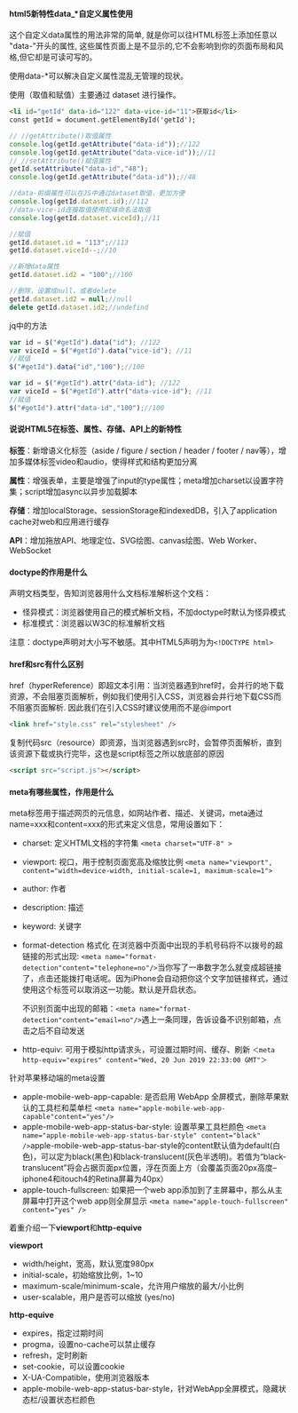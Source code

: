 #### html5新特性data_*自定义属性使用

这个自定义data属性的用法非常的简单, 就是你可以往HTML标签上添加任意以 "data-"开头的属性, 这些属性页面上是不显示的,它不会影响到你的页面布局和风格,但它却是可读可写的。

使用data-*可以解决自定义属性混乱无管理的现状。

使用（取值和赋值）主要通过 dataset 进行操作。

```html
<li id="getId" data-id="122" data-vice-id="11">获取id</li>
const getId = document.getElementById('getId');
```

```javascript
// //getAttribute()取值属性
console.log(getId.getAttribute("data-id"));//122
console.log(getId.getAttribute("data-vice-id"));//11
// //setAttribute()赋值属性
getId.setAttribute("data-id","48");
console.log(getId.getAttribute("data-id"));//48

//data-前缀属性可以在JS中通过dataset取值，更加方便
console.log(getId.dataset.id);//112
//data-vice-id连接取值使用驼峰命名法取值 
console.log(getId.dataset.viceId);//11

//赋值
getId.dataset.id = "113";//113
getId.dataset.viceId--;//10

//新增data属性
getId.dataset.id2 = "100";//100

//删除，设置成null，或者delete
getId.dataset.id2 = null;//null
delete getId.dataset.id2;//undefind
```

jq中的方法

```javascript
var id = $("#getId").data("id"); //122
var viceId = $("#getId").data("vice-id"); //11
//赋值
$("#getId").data("id","100");//100

var id = $("#getId").attr("data-id"); //122
var viceId = $("#getId").attr("data-vice-id"); //11
//赋值
$("#getId").attr("data-id","100");//100
```

#### 说说HTML5在标签、属性、存储、API上的新特性

**标签**：新增语义化标签（aside / figure / section / header / footer / nav等），增加多媒体标签video和audio，使得样式和结构更加分离

**属性**：增强表单，主要是增强了input的type属性；meta增加charset以设置字符集；script增加async以异步加载脚本

**存储**：增加localStorage、sessionStorage和indexedDB，引入了application cache对web和应用进行缓存

**API**：增加拖放API、地理定位、SVG绘图、canvas绘图、Web Worker、WebSocket

#### doctype的作用是什么

声明文档类型，告知浏览器用什么文档标准解析这个文档：

* 怪异模式：浏览器使用自己的模式解析文档，不加doctype时默认为怪异模式
* 标准模式：浏览器以W3C的标准解析文档

注意：doctype声明对大小写不敏感。其中HTML5声明为为`<!DOCTYPE html>`

#### href和src有什么区别

href（hyperReference）即超文本引用：当浏览器遇到href时，会并行的地下载资源，不会阻塞页面解析，例如我们使用<link>引入CSS，浏览器会并行地下载CSS而不阻塞页面解析. 因此我们在引入CSS时建议使用<link>而不是@import

```html
<link href="style.css" rel="stylesheet" />
```
复制代码src（resource）即资源，当浏览器遇到src时，会暂停页面解析，直到该资源下载或执行完毕，这也是script标签之所以放底部的原因

```html
<script src="script.js"></script>
```

#### meta有哪些属性，作用是什么
meta标签用于描述网页的元信息，如网站作者、描述、关键词，meta通过name=xxx和content=xxx的形式来定义信息，常用设置如下：

* charset: 定义HTML文档的字符集 `<meta charset="UTF-8" >`
* viewport: 视口，用于控制页面宽高及缩放比例 `<meta name="viewport", content="width=device-width, initial-scale=1, maximum-scale=1">`
* author: 作者
* description: 描述
* keyword: 关键字
* format-detection 格式化
  在浏览器中页面中出现的手机号码将不以拨号的超链接的形式出现: `<meta name="format-detection"content="telephone=no"/>`当你写了一串数字怎么就变成超链接了，点击还能拨打电话呢。因为iPhone会自动把你这个文字加链接样式，通过使用这个标签可以取消这一功能。默认是开启状态。

  不识别页面中出现的邮箱：`<meta name="format-detection"content="email=no"/>`遇上一条同理，告诉设备不识别邮箱，点击之后不自动发送
* http-equiv: 可用于模拟http请求头，可设置过期时间、缓存、刷新 `＜meta http-equiv="expires" content="Wed, 20 Jun 2019 22:33:00 GMT"＞`

针对苹果移动端的meta设置

* apple-mobile-web-app-capable: 是否启用 WebApp 全屏模式，删除苹果默认的工具栏和菜单栏 `<meta name="apple-mobile-web-app-capable"content="yes"/>`
* apple-mobile-web-app-status-bar-style: 设置苹果工具栏颜色 `<meta name="apple-mobile-web-app-status-bar-style" content="black" />`apple-mobile-web-app-status-bar-style的content默认值为default(白色)，可以定为black(黑色)和black-translucent(灰色半透明)。若值为“black-translucent”将会占据页面px位置，浮在页面上方（会覆盖页面20px高度–iphone4和itouch4的Retina屏幕为40px）
* apple-touch-fullscreen: 如果把一个web app添加到了主屏幕中，那么从主屏幕中打开这个web app则全屏显示 `<meta name="apple-touch-fullscreen" content="yes" />`

着重介绍一下**viewport**和**http-equive**

**viewport**
* width/height，宽高，默认宽度980px
* initial-scale，初始缩放比例，1~10
* maximum-scale/minimum-scale，允许用户缩放的最大/小比例
* user-scalable，用户是否可以缩放 (yes/no)

**http-equive**
* expires，指定过期时间
* progma，设置no-cache可以禁止缓存
* refresh，定时刷新
* set-cookie，可以设置cookie
* X-UA-Compatible，使用浏览器版本
* apple-mobile-web-app-status-bar-style，针对WebApp全屏模式，隐藏状态栏/设置状态栏颜色
